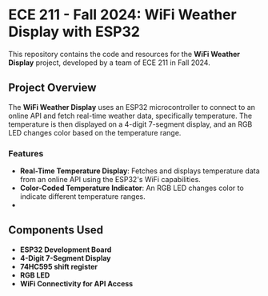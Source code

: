 # ECE 211 - Fall 2024: WiFi Weather Display with ESP32

This repository contains the code and resources for the **WiFi Weather Display** project, developed by a team of ECE 211 in Fall 2024.

## Project Overview
The **WiFi Weather Display** uses an ESP32 microcontroller to connect to an online API and fetch real-time weather data, specifically temperature. The temperature is then displayed on a 4-digit 7-segment display, and an RGB LED changes color based on the temperature range.

### Features
- **Real-Time Temperature Display**: Fetches and displays temperature data from an online API using the ESP32's WiFi capabilities.
- **Color-Coded Temperature Indicator**: An RGB LED changes color to indicate different temperature ranges.
- 
## Components Used
- **ESP32 Development Board**
- **4-Digit 7-Segment Display**
- **74HC595 shift register**
- **RGB LED**
- **WiFi Connectivity for API Access**
